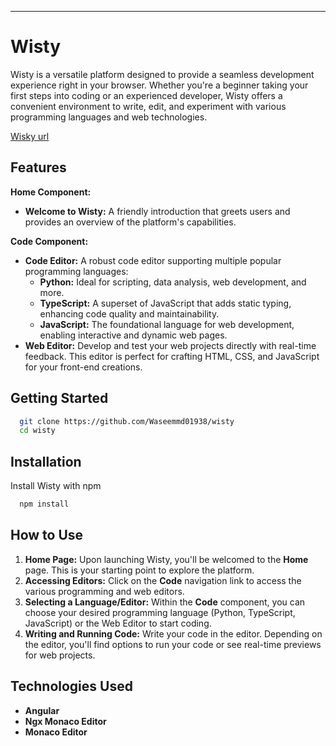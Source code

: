 ---
# Wisty

Wisty is a versatile platform designed to provide a seamless development experience right in your browser. Whether you're a beginner taking your first steps into coding or an experienced developer, Wisty offers a convenient environment to write, edit, and experiment with various programming languages and web technologies.

[Wisky url](https://waseemmohammed0198.pythonanywhere.com/)


## Features

**Home Component:**

* **Welcome to Wisty:** A friendly introduction that greets users and provides an overview of the platform's capabilities.

**Code Component:**

* **Code Editor:** A robust code editor supporting multiple popular programming languages:
    * **Python:** Ideal for scripting, data analysis, web development, and more.
    * **TypeScript:** A superset of JavaScript that adds static typing, enhancing code quality and maintainability.
    * **JavaScript:** The foundational language for web development, enabling interactive and dynamic web pages.
* **Web Editor:** Develop and test your web projects directly with real-time feedback. This editor is perfect for crafting HTML, CSS, and JavaScript for your front-end creations.

## Getting Started


```bash
  git clone https://github.com/Waseemmd01938/wisty
  cd wisty
```

## Installation

Install Wisty with npm

```bash
  npm install
```


## How to Use

1.  **Home Page:** Upon launching Wisty, you'll be welcomed to the **Home** page. This is your starting point to explore the platform.
2.  **Accessing Editors:** Click on the **Code** navigation link to access the various programming and web editors.
3.  **Selecting a Language/Editor:** Within the **Code** component, you can choose your desired programming language (Python, TypeScript, JavaScript) or the Web Editor to start coding.
4.  **Writing and Running Code:** Write your code in the editor. Depending on the editor, you'll find options to run your code or see real-time previews for web projects.

## Technologies Used

* **Angular**
* **Ngx Monaco Editor**
* **Monaco Editor**
